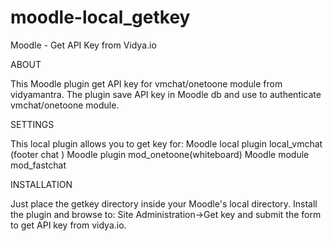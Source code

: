 moodle-local_getkey
===================

Moodle - Get API Key from Vidya.io


ABOUT

This Moodle plugin get API key for vmchat/onetoone module from vidyamantra.
The plugin save API key in Moodle db and use to authenticate vmchat/onetoone module.

SETTINGS

This local plugin allows you to get key for:
Moodle local plugin local_vmchat (footer chat )
Moodle plugin mod_onetoone(whiteboard)
Moodle module mod_fastchat


INSTALLATION

Just place the getkey directory inside your Moodle's local directory.
Install the plugin and browse to:
Site Administration->Get key
and submit the form to get API key from vidya.io.

